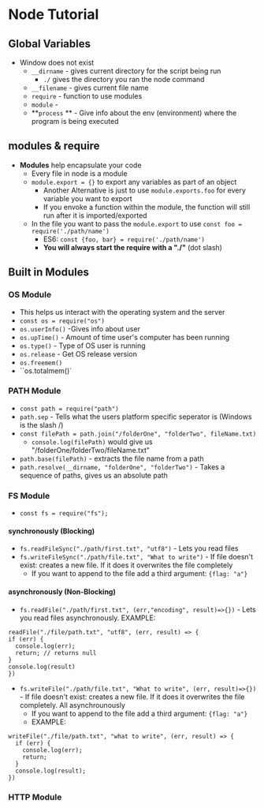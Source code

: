 # Node Tutorial

## Global Variables

- Window does not exist
  - `__dirname` - gives current directory for the script being run
    - `./` gives the directory you ran the node command
  - `__filename` - gives current file name
  - `require` - function to use modules
  - `module` -
  - **`process` ** - Give info about the env (environment) where the program is being executed

## modules & require

- **Modules** help encapsulate your code
  - Every file in node is a module
  - `module.export = {}` to export any variables as part of an object
    - Another Alternative is just to use `module.exports.foo` for every variable you want to export
    - If you envoke a function within the module, the function will still run after it is imported/exported
  - In the file you want to pass the `module.export` to use `const foo = require('./path/name')`
    - ES6: `const {foo, bar} = require('./path/name')`
    - **You will always start the require with a "./"** (dot slash)

## Built in Modules

### OS Module

- This helps us interact with the operating system and the server
- `const os = require("os")`
- `os.userInfo()` -Gives info about user
- `os.upTime()` - Amount of time user's computer has been running
- `os.type()` - Type of OS user is running
- `os.release` - Get OS release version
- `os.freemem()`
- ``os.totalmem()`

### PATH Module

- `const path = require("path")`
- `path.sep` - Tells what the users platform specific seperator is (Windows is the slash /)
- `const filePath = path.join("/folderOne", "folderTwo", fileName.txt)`
  - `console.log(filePath)` would give us "/folderOne/folderTwo/fileName.txt"
- `path.base(filePath)` - extracts the file name from a path
- `path.resolve(__dirname, "folderOne", "folderTwo")` - Takes a sequence of paths, gives us an absolute path

### FS Module

- `const fs = require("fs");`

#### synchronously (Blocking)

- `fs.readFileSync("./path/first.txt", "utf8")` - Lets you read files
- `fs.writeFileSync("./path/file.txt", "What to write")` - If file doesn't exist: creates a new file. If it does it overwrites the file completely
  - If you want to append to the file add a third argument: `{flag: "a"}`

#### asynchronously (Non-Blocking)

- `fs.readFile("./path/first.txt", (err,"encoding", result)=>{})` - Lets you read files asynchronously. EXAMPLE:

```
readFile("./file/path.txt", "utf8", (err, result) => {
if (err) {
  console.log(err);
  return; // returns null
}
console.log(result)
})
```

- `fs.writeFile("./path/file.txt", "What to write", (err, result)=>{})` - If file doesn't exist: creates a new file. If it does it overwrites the file completely. All asynchrounously
  - If you want to append to the file add a third argument: `{flag: "a"}`
  - EXAMPLE:

```
writeFile("./file/path.txt", "what to write", (err, result) => {
  if (err) {
    console.log(err);
    return;
  }
  console.log(result);
})
```

### HTTP Module
